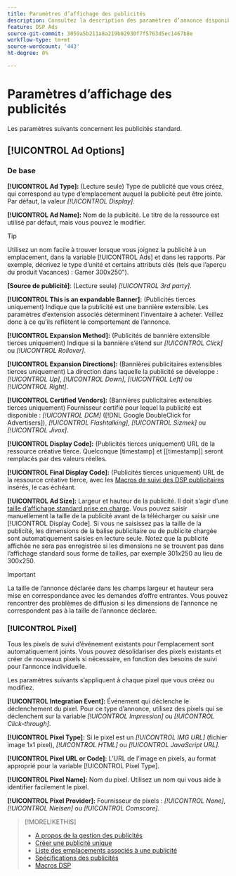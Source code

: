 ```yaml
---
title: Paramètres d’affichage des publicités
description: Consultez la description des paramètres d’annonce disponibles pour les annonces affichées.
feature: DSP Ads
source-git-commit: 3059a5b211a8a219b02930f7f5763d5ec1467b8e
workflow-type: tm+mt
source-wordcount: '443'
ht-degree: 0%

---
```


# Paramètres d’affichage des publicités

Les paramètres suivants concernent les publicités standard.

## [!UICONTROL Ad Options]

### De base

**[!UICONTROL Ad Type]:** (Lecture seule) Type de publicité que vous créez, qui correspond au type d’emplacement auquel la publicité peut être jointe. Par défaut, la valeur *[!UICONTROL Display]*.

**[!UICONTROL Ad Name]:** Nom de la publicité. Le titre de la ressource est utilisé par défaut, mais vous pouvez le modifier.

>[!TIP]
>
> Utilisez un nom facile à trouver lorsque vous joignez la publicité à un emplacement, dans la variable [!UICONTROL Ads] et dans les rapports. Par exemple, décrivez le type d’unité et certains attributs clés (tels que l’aperçu du produit Vacances) : Gamer 300x250&quot;).

**\[Source de publicité\]**: (Lecture seule) *[!UICONTROL 3rd party]*.

**[!UICONTROL This is an expandable Banner]:** (Publicités tierces uniquement) Indique que la publicité est une bannière extensible. Les paramètres d’extension associés déterminent l’inventaire à acheter. Veillez donc à ce qu’ils reflètent le comportement de l’annonce.

**[!UICONTROL Expansion Method]:** (Publicités de bannière extensible tierces uniquement) Indique si la bannière s’étend sur *[!UICONTROL Click]* ou *[!UICONTROL Rollover]*.

**[!UICONTROL Expansion Directions]:** (Bannières publicitaires extensibles tierces uniquement) La direction dans laquelle la publicité se développe : *[!UICONTROL Up]*, *[!UICONTROL Down]*, *[!UICONTROL Left]* ou *[!UICONTROL Right]*.

**[!UICONTROL Certified Vendors]:** (Bannières publicitaires extensibles tierces uniquement) Fournisseur certifié pour lequel la publicité est disponible : *[!UICONTROL DCM]* ([!DNL Google DoubleClick for Advertisers]), *[!UICONTROL Flashtalking]*, *[!UICONTROL Sizmek]* ou *[!UICONTROL Jivox]*.

**[!UICONTROL Display Code]:** (Publicités tierces uniquement) URL de la ressource créative tierce. Quelconque [timestamp] et [[timestamp]] seront remplacés par des valeurs réelles.

**[!UICONTROL Final Display Code]:** (Publicités tierces uniquement) URL de la ressource créative tierce, avec les [Macros de suivi des DSP publicitaires](/help/dsp/campaign-management/macros.md) insérés, le cas échéant.

**[!UICONTROL Ad Size]:** Largeur et hauteur de la publicité. Il doit s’agir d’une [taille d’affichage standard prise en charge](ad-specs.md). Vous pouvez saisir manuellement la taille de la publicité avant de la télécharger ou saisir une [!UICONTROL Display Code]. Si vous ne saisissez pas la taille de la publicité, les dimensions de la balise publicitaire ou de publicité chargée sont automatiquement saisies en lecture seule. Notez que la publicité affichée ne sera pas enregistrée si les dimensions ne se trouvent pas dans l’affichage standard sous forme de tailles, par exemple 301x250 au lieu de 300x250.

>[!IMPORTANT]
>
> La taille de l’annonce déclarée dans les champs largeur et hauteur sera mise en correspondance avec les demandes d’offre entrantes. Vous pouvez rencontrer des problèmes de diffusion si les dimensions de l’annonce ne correspondent pas à la taille de l’annonce déclarée.

### [!UICONTROL Pixel]

Tous les pixels de suivi d’événement existants pour l’emplacement sont automatiquement joints. Vous pouvez désolidariser des pixels existants et créer de nouveaux pixels si nécessaire, en fonction des besoins de suivi pour l’annonce individuelle.

Les paramètres suivants s’appliquent à chaque pixel que vous créez ou modifiez.

**[!UICONTROL Integration Event]:** Événement qui déclenche le déclenchement du pixel. Pour ce type d’annonce, utilisez des pixels qui se déclenchent sur la variable *[!UICONTROL Impression]* ou *[!UICONTROL Click-through]*.

**[!UICONTROL Pixel Type]:** Si le pixel est un *[!UICONTROL IMG URL]* (fichier image 1x1 pixel), *[!UICONTROL HTML]* ou *[!UICONTROL JavaScript URL]*.

**[!UICONTROL Pixel URL or Code]:** L’URL de l’image en pixels, au format approprié pour la variable [!UICONTROL Pixel Type].

**[!UICONTROL Pixel Name]:** Nom du pixel. Utilisez un nom qui vous aide à identifier facilement le pixel.

**[!UICONTROL Pixel Provider]:** Fournisseur de pixels : *[!UICONTROL None]*, *[!UICONTROL Nielsen]* ou *[!UICONTROL Comscore]*.

>[!MORELIKETHIS]
>
>* [A propos de la gestion des publicités](ad-about.md)
>* [Créer une publicité unique](ad-create.md)
>* [Liste des emplacements associés à une publicité](ad-list-placements.md)
>* [Spécifications des publicités](ad-specs.md)
>* [Macros DSP](/help/dsp/campaign-management/macros.md)

